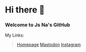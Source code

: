 # Hi there 👋
### Welcome to Js Na's GitHub  
My Links:  
> [Homepage](https://jsna.dev)
> [Mastodon](https://todon.jsna.dev/@hellojsna)
> [Instagram](https://instagram.com/hello.jsna)

<!--
**hellojsna/hellojsna** is a ✨ _special_ ✨ repository because its `README.md` (this file) appears on your GitHub profile.

Here are some ideas to get you started:

- 🔭 I’m currently working on ...
- 🌱 I’m currently learning ...
- 👯 I’m looking to collaborate on ...
- 🤔 I’m looking for help with ...
- 💬 Ask me about ...
- 📫 How to reach me: ...
- 😄 Pronouns: ...
- ⚡ Fun fact: ...
-->
